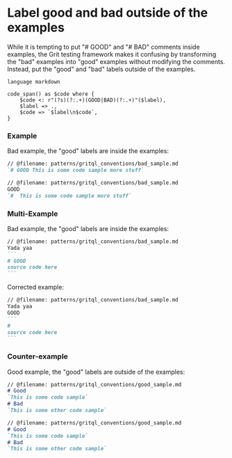 # Label good and bad outside of the examples

While it is tempting to put "# GOOD" and "# BAD" comments inside examples, the Grit testing framework makes it confusing by transforming the "bad" examples into "good" examples without modifying the comments. Instead, put the "good" and "bad" labels outside of the examples.

```grit
language markdown

code_span() as $code where {
    $code <: r"(?s)(?:.+)(GOOD|BAD)(?:.+)"($label),
    $label => .,
    $code => `$label\n$code`,
}
```

### Example

Bad example, the "good" labels are inside the examples:
```md
// @filename: patterns/gritql_conventions/bad_sample.md
`# GOOD This is some code sample more stuff`
```
```md
// @filename: patterns/gritql_conventions/bad_sample.md
GOOD
`#  This is some code sample more stuff`
```

### Multi-Example

Bad example, the "good" labels are inside the examples:
````md
// @filename: patterns/gritql_conventions/bad_sample.md
Yada yaa
```
# GOOD
source code here
```
````

Corrected example:
````md
// @filename: patterns/gritql_conventions/bad_sample.md
Yada yaa
GOOD 
```
# 
source code here
```
````

### Counter-example

Good example, the "good" labels are outside of the examples:

```md
// @filename: patterns/gritql_conventions/good_sample.md
# Good
`This is some code sample`
# Bad
`This is some other code sample`
```
```md
// @filename: patterns/gritql_conventions/good_sample.md
# Good
`This is some code sample`
# Bad
`This is some other code sample`
```
